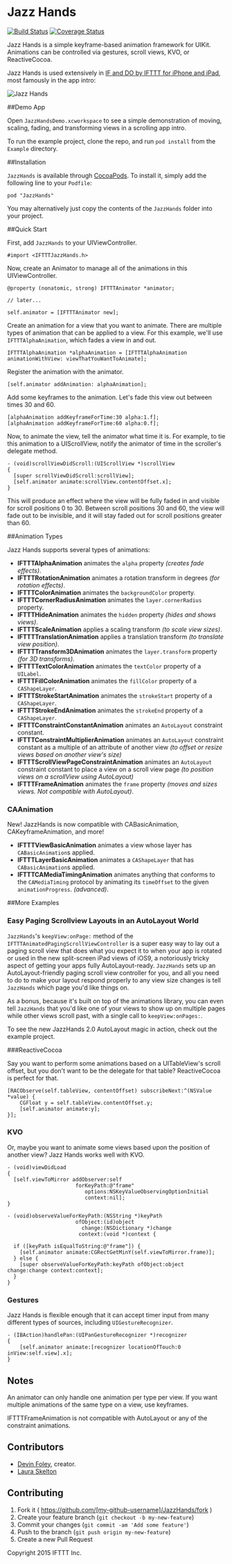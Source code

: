 # Jazz Hands

[![Build Status](https://travis-ci.org/IFTTT/JazzHands.svg?branch=master)](https://travis-ci.org/IFTTT/JazzHands) [![Coverage Status](https://coveralls.io/repos/IFTTT/JazzHands/badge.svg)](https://coveralls.io/r/IFTTT/JazzHands)

Jazz Hands is a simple keyframe-based animation framework for UIKit. Animations can be controlled via gestures, scroll views, KVO, or ReactiveCocoa.

Jazz Hands is used extensively in [IF and DO by IFTTT for iPhone and iPad](https://ifttt.com/products), most famously in the app intro:

![Jazz Hands](./Example/Docs/if-intro.gif)

##Demo App

Open `JazzHandsDemo.xcworkspace` to see a simple demonstration of moving, scaling, fading, and transforming views in a scrolling app intro.

To run the example project, clone the repo, and run `pod install` from the `Example` directory.

##Installation

`JazzHands` is available through [CocoaPods](http://cocoapods.org). To install
it, simply add the following line to your `Podfile`:

```
pod "JazzHands"
```

You may alternatively just copy the contents of the `JazzHands` folder into your project.

##Quick Start

First, add `JazzHands` to your UIViewController.

```objc
#import <IFTTTJazzHands.h>
```

Now, create an Animator to manage all of the animations in this UIViewController.

```objc
@property (nonatomic, strong) IFTTTAnimator *animator;

// later...

self.animator = [IFTTTAnimator new];
```

Create an animation for a view that you want to animate. There are multiple
types of animation that can be applied to a view. For this example, we'll use
`IFTTTAlphaAnimation`, which fades a view in and out.

```objc
IFTTTAlphaAnimation *alphaAnimation = [IFTTTAlphaAnimation animationWithView: viewThatYouWantToAnimate];
```

Register the animation with the animator.

```objc
[self.animator addAnimation: alphaAnimation];
```

Add some keyframes to the animation. Let's fade this view out between times 30 and 60.

```objc
[alphaAnimation addKeyframeForTime:30 alpha:1.f];
[alphaAnimation addKeyframeForTime:60 alpha:0.f];
```

Now, to animate the view, tell the animator what time it is. For example, to tie this animation to a UIScrollView, notify the animator of time in the scroller's delegate method.

```objc
- (void)scrollViewDidScroll:(UIScrollView *)scrollView
{
  [super scrollViewDidScroll:scrollView];
  [self.animator animate:scrollView.contentOffset.x];
}
```

This will produce an effect where the view will be fully faded in and visible for scroll positions 0 to 30. Between scroll positions 30 and 60, the view will fade out to be invisible, and it will stay faded out for scroll positions greater than 60.

##Animation Types

Jazz Hands supports several types of animations:

+ **IFTTTAlphaAnimation** animates the `alpha` property _(creates fade effects)_.
+ **IFTTTRotationAnimation** animates a rotation transform in degrees _(for rotation effects)_.
+ **IFTTTColorAnimation** animates the `backgroundColor` property.
+ **IFTTTCornerRadiusAnimation** animates the `layer.cornerRadius` property.
+ **IFTTTHideAnimation** animates the `hidden` property _(hides and shows views)_.
+ **IFTTTScaleAnimation** applies a scaling transform _(to scale view sizes)_.
+ **IFTTTTranslationAnimation** applies a translation transform _(to translate view position)_.
+ **IFTTTTransform3DAnimation** animates the `layer.transform` property _(for 3D transforms)_.
+ **IFTTTTextColorAnimation** animates the `textColor` property of a `UILabel`.
+ **IFTTTFillColorAnimation** animates the `fillColor` property of a `CAShapeLayer`.
+ **IFTTTStrokeStartAnimation** animates the `strokeStart` property of a `CAShapeLayer`.
+ **IFTTTStrokeEndAnimation** animates the `strokeEnd` property of a `CAShapeLayer`.
+ **IFTTTConstraintConstantAnimation** animates an `AutoLayout` constraint constant.
+ **IFTTTConstraintMultiplierAnimation** animates an `AutoLayout` constraint constant as a multiple of an attribute of another view _(to offset or resize views based on another view's size)_
+ **IFTTTScrollViewPageConstraintAnimation** animates an `AutoLayout` constraint constant to place a view on a scroll view page _(to position views on a scrollView using AutoLayout)_
+ **IFTTTFrameAnimation** animates the `frame` property _(moves and sizes views. Not compatible with AutoLayout)_.

### CAAnimation
New! JazzHands is now compatible with CABasicAnimation, CAKeyframeAnimation, and more!

+ **IFTTTViewBasicAnimation** animates a view whose layer has `CABasicAnimation`s applied.
+ **IFTTTLayerBasicAnimation** animates a `CAShapeLayer` that has `CABasicAnimation`s applied.
+ **IFTTTCAMediaTimingAnimation** animates anything that conforms to the `CAMediaTiming` protocol by animating its `timeOffset` to the given `animationProgress`. _(advanced)_.

##More Examples

### Easy Paging Scrollview Layouts in an AutoLayout World
`JazzHands`'s `keepView:onPage:` method of the `IFTTTAnimatedPagingScrollViewController` is a super easy way to lay out a paging scroll view that does what you expect it to when your app is rotated or used in the new split-screen iPad views of iOS9, a notoriously tricky aspect of getting your apps fully AutoLayout-ready. `JazzHands` sets up an AutoLayout-friendly paging scroll view controller for you, and all you need to do to make your layout respond properly to any view size changes is tell `JazzHands` which page you'd like things on.

As a bonus, because it's built on top of the animations library, you can even tell `JazzHands` that you'd like one of your views to show up on multiple pages while other views scroll past, with a single call to `keepView:onPages:`.

To see the new JazzHands 2.0 AutoLayout magic in action, check out the example project.

###ReactiveCocoa

Say you want to perform some animations based on a UITableView's scroll offset, but you don't want to be the delegate for that table? ReactiveCocoa is perfect for that.

```objc
[RACObserve(self.tableView, contentOffset) subscribeNext:^(NSValue *value) {
	CGFloat y = self.tableView.contentOffset.y;
	[self.animator animate:y];
}];
```

### KVO

Or, maybe you want to animate some views based upon the position of another view? Jazz Hands works well with KVO.

```objc
- (void)viewDidLoad
{
  [self.viewToMirror addObserver:self
                      forKeyPath:@"frame"
                         options:NSKeyValueObservingOptionInitial
                         context:nil];
}

- (void)observeValueForKeyPath:(NSString *)keyPath
                      ofObject:(id)object
                        change:(NSDictionary *)change
                       context:(void *)context {

  if ([keyPath isEqualToString:@"frame"]) {
    [self.animator animate:CGRectGetMinY(self.viewToMirror.frame)];
  } else {
    [super observeValueForKeyPath:keyPath ofObject:object change:change context:context];
  }
}
```

### Gestures

Jazz Hands is flexible enough that it can accept timer input from many different types of sources, including `UIGestureRecognizer`.

```objc
- (IBAction)handlePan:(UIPanGestureRecognizer *)recognizer
{
	[self.animator animate:[recognizer locationOfTouch:0 inView:self.view].x];
}
```

## Notes

An animator can only handle one animation per type per view. If you want multiple animations of the same type on a view, use keyframes.

IFTTTFrameAnimation is not compatible with AutoLayout or any of the constraint animations.

## Contributors

* [Devin Foley](https://github.com/devinfoley), creator.
* [Laura Skelton](https://github.com/lauraskelton)

## Contributing

1. Fork it ( https://github.com/[my-github-username]/JazzHands/fork )
2. Create your feature branch (`git checkout -b my-new-feature`)
3. Commit your changes (`git commit -am 'Add some feature'`)
4. Push to the branch (`git push origin my-new-feature`)
5. Create a new Pull Request

Copyright 2015 IFTTT Inc.
